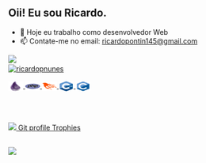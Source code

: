 ## Oii! Eu sou Ricardo.

- 🔭 Hoje eu trabalho como desenvolvedor Web
- 📫 Contate-me no email: ricardopontin145@gmail.com

<div>
  <a href="https://github.com/ricardopnunes">
  <img height="180em" src="https://github-readme-stats.vercel.app/api/top-langs/?username=ricardopnunes&layout=compact&langs_count=7&theme=dracula"/>
  <br/>
  <img src="https://komarev.com/ghpvc/?username=ricardopnunes&color=green" alt="ricardopnunes" /> 
</div>
  
  <div style="display: inline_block"> <br>
    <img align="center" alt="Ricardo-Elixir" height="20" width="30" src="https://raw.githubusercontent.com/devicons/devicon/1119b9f84c0290e0f0b38982099a2bd027a48bf1/icons/elixir/elixir-original.svg">
    <img align ="center" alt="Ricardo-PHP" height="20" width="30" src="https://raw.githubusercontent.com/devicons/devicon/1119b9f84c0290e0f0b38982099a2bd027a48bf1/icons/php/php-original.svg">
    <img align="center" alt="Ricardo-Phoenix" height="20" width="30"src="https://raw.githubusercontent.com/devicons/devicon/1119b9f84c0290e0f0b38982099a2bd027a48bf1/icons/phoenix/phoenix-original.svg">
    <img align="center" alt="Ricardo-Cpp" height="20" width="30"src="https://raw.githubusercontent.com/devicons/devicon/1119b9f84c0290e0f0b38982099a2bd027a48bf1/icons/cplusplus/cplusplus-original.svg">
    <img align="center" alt="Ricardo-C" height="20" width="30"src="https://raw.githubusercontent.com/devicons/devicon/1119b9f84c0290e0f0b38982099a2bd027a48bf1/icons/c/c-original.svg">
  </div>
   <br></br>
 
 ##
 <p align="left"><img src="https://media.giphy.com/media/QaMcXSekUWx7aogAUr/giphy.gif" width="30" />&nbsp;Git profile Trophies</p><br>
<img src="https://github-profile-trophy.vercel.app/?username=ricardopnunes&theme=dracula&no-bg=true" />



<br/>

<br>
<br>
